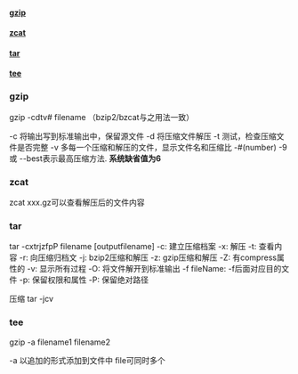 #### [gzip](#gzip)
#### [zcat](#zcat)
#### [tar](#tar)
#### [tee](#tee)
<a name='gzip'></a>

### gzip
  gzip -cdtv# filename
  （bzip2/bzcat与之用法一致）

  -c 将输出写到标准输出中，保留源文件
  -d 将压缩文件解压
  -t 测试，检查压缩文件是否完整
  -v 多每一个压缩和解压的文件，显示文件名和压缩比
  -#(number) -9 或 --best表示最高压缩方法. **系统缺省值为6**


<a name='zcat'></a>

### zcat
zcat xxx.gz可以查看解压后的文件内容

<a name='tat'></a>

### tar
tar -cxtrjzfpP filename [outputfilename]
  -c: 建立压缩档案
  -x: 解压
  -t: 查看内容
  -r: 向压缩归档文
  -j: bzip2压缩和解压
  -z: gzip压缩和解压
  -Z: 有compress属性的
  -v: 显示所有过程
  -O: 将文件解开到标准输出
  -f fileName: -f后面对应目的文件
  -p: 保留权限和属性
  -P: 保留绝对路径

压缩 tar -jcv

<a name='tee'></a>

### tee
  gzip -a filename1 filename2

  -a 以追加的形式添加到文件中
  file可同时多个
